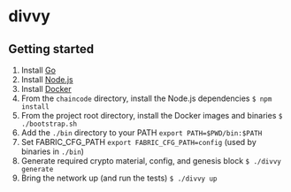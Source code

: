# divvy

## Getting started

1. Install [Go](https://golang.org/)
2. Install [Node.js](nodejs.org)
3. Install [Docker](https://www.docker.com/)
4. From the `chaincode` directory, install the Node.js dependencies `$ npm install`
5. From the project root directory, install the Docker images and binaries `$ ./bootstrap.sh`
6. Add the `./bin` directory to your PATH `export PATH=$PWD/bin:$PATH`
7. Set FABRIC_CFG_PATH `export FABRIC_CFG_PATH=config` (used by binaries in `./bin`)
8. Generate required crypto material, config, and genesis block `$ ./divvy generate`
9. Bring the network up (and run the tests) `$ ./divvy up`
